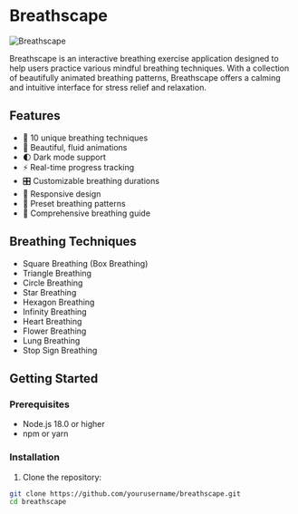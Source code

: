 # Breathscape

![Breathscape](https://github.com/yourusername/breathscape/raw/main/public/preview.png)

Breathscape is an interactive breathing exercise application designed to help users practice various mindful breathing techniques. With a collection of beautifully animated breathing patterns, Breathscape offers a calming and intuitive interface for stress relief and relaxation.

## Features

- 🌟 10 unique breathing techniques
- 🎨 Beautiful, fluid animations
- 🌓 Dark mode support
- ⚡ Real-time progress tracking
- 🎛️ Customizable breathing durations
- 📱 Responsive design
- 🎯 Preset breathing patterns
- 📖 Comprehensive breathing guide

## Breathing Techniques

- Square Breathing (Box Breathing)
- Triangle Breathing
- Circle Breathing
- Star Breathing
- Hexagon Breathing
- Infinity Breathing
- Heart Breathing
- Flower Breathing
- Lung Breathing
- Stop Sign Breathing

## Getting Started

### Prerequisites

- Node.js 18.0 or higher
- npm or yarn

### Installation

1. Clone the repository:
```bash
git clone https://github.com/yourusername/breathscape.git
cd breathscape

